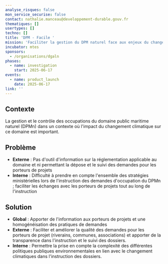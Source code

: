 ```yaml
---
analyse_risques: false
mon_service_securise: false
contact: nathalie.manceau@developpement-durable.gouv.fr
thematiques: []
usertypes: []
techno: []
title: 'DPM - Facile '
mission: 'Faciliter la gestion du DPM naturel face aux enjeux du changement climatique '
incubator: mtes
sponsors:
  - /organisations/dgaln
phases:
  - name: investigation
    start: 2025-06-17
events:
  - name: product_launch
    date: 2025-06-17
link: ''
---
```

## Contexte
La gestion et le contrôle des occupations du domaine public maritime naturel (DPMn) dans un contexte où l'impact du changement climatique sur ce domaine est important. 

## Problème
 - **Externe** : Pas d'outil d'information sur la réglementation applicable au domaine et ni permettant la dépose et le suivi des demandes pour les porteurs de projets 
 - **Interne** : Difficulté à prendre en compte l'ensemble des stratégies ministérielles lors de l'instruction des demandes d'occupation du DPMn ; faciliter les échanges avec les porteurs de projets tout au long de l'instruction
  
## Solution
 - **Global** : Apporter de l'information aux porteurs de projets et une homogénéisation des pratiques de demandes
 - **Externe** : Faciliter et améliorer la qualité des demandes pour les porteurs de projet (riverains, communes, associations) et apporter de la transparence dans l'instruction et le suivi des dossiers.
 - **Interne** :  Permettre la prise en compte la complexité des différentes politiques publiques environnementales en lien avec le changement climatiques dans l'instruction des dossiers. 



